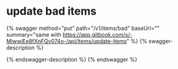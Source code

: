 # update bad items

{% swagger method="put" path="/v1/items/bad" baseUrl="" summary="same with https://app.gitbook.com/s/-MiwwiEe8fXnFQv074o-/api/items/update-items" %}
{% swagger-description %}

{% endswagger-description %}
{% endswagger %}
